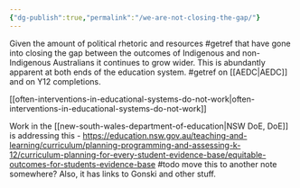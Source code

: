 ```yaml
---
{"dg-publish":true,"permalink":"/we-are-not-closing-the-gap/"}
---
```


Given the amount of political rhetoric and resources #getref that have gone into closing the gap between the outcomes of Indigenous and non-Indigenous Australians it continues to grow wider. This is abundantly apparent at both ends of the education system. #getref on [[AEDC\|AEDC]] and on Y12 completions. 

[[often-interventions-in-educational-systems-do-not-work\|often-interventions-in-educational-systems-do-not-work]]

Work in the [[new-south-wales-department-of-education\|NSW DoE, DoE]] is addressing this - https://education.nsw.gov.au/teaching-and-learning/curriculum/planning-programming-and-assessing-k-12/curriculum-planning-for-every-student-evidence-base/equitable-outcomes-for-students-evidence-base #todo move this to another note somewhere? Also, it has links to Gonski and other stuff. 